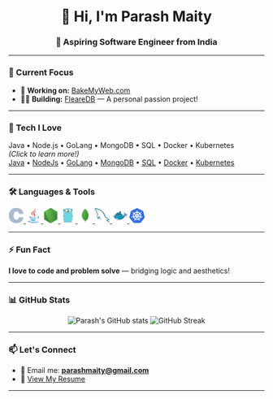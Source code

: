<h1 align="center">👋 Hi, I'm Parash Maity</h1>
<h3 align="center">🚀 Aspiring Software Engineer from India</h3>

---

### 🔧 Current Focus

- 🔭 **Working on:** [BakeMyWeb.com](https://www.bakemyweb.com)
- 👨‍💻 **Building:** [FleareDB](https://github.com/FleareDb/Fleare) — A personal passion project!

---

### 💬 Tech I Love

Java • Node.js • GoLang • MongoDB • SQL • Docker • Kubernetes  
_(Click to learn more!)_  
[Java](https://www.java.com) • [NodeJs](https://nodejs.org) • [GoLang](https://go.dev/) • [MongoDB](https://www.mongodb.com) • [SQL](https://developer.mozilla.org/en-US/docs/Glossary/SQL) • [Docker](https://www.docker.com) • [Kubernetes](https://kubernetes.io)

---

### 🛠️ Languages & Tools

<p align="left">
  <a href="https://www.cprogramming.com/" target="_blank" title="C">
    <img src="https://raw.githubusercontent.com/devicons/devicon/master/icons/c/c-original.svg" alt="C" width="30" height="30"/>
  </a>
  <a href="https://www.java.com/" target="_blank" title="Java">
    <img src="https://raw.githubusercontent.com/devicons/devicon/master/icons/java/java-original.svg" alt="Java" width="30" height="30"/>
  </a>
  <a href="https://nodejs.org" target="_blank" title="Node.js">
    <img src="https://raw.githubusercontent.com/devicons/devicon/master/icons/nodejs/nodejs-original.svg" alt="Node.js" width="30" height="30"/>
  </a>
  <a href="https://go.dev/" target="_blank" title="GoLang">
    <img src="https://raw.githubusercontent.com/devicons/devicon/master/icons/go/go-original.svg" alt="GoLang" width="30" height="30"/>
  </a>
  <a href="https://www.mongodb.com/" target="_blank" title="MongoDB">
    <img src="https://raw.githubusercontent.com/devicons/devicon/master/icons/mongodb/mongodb-original.svg" alt="MongoDB" width="30" height="30"/>
  </a>
  <a href="https://www.mysql.com/" target="_blank" title="MySQL">
    <img src="https://raw.githubusercontent.com/devicons/devicon/master/icons/mysql/mysql-original.svg" alt="MySQL" width="30" height="30"/>
  </a>
  <a href="https://www.docker.com/" target="_blank" title="Docker">
    <img src="https://raw.githubusercontent.com/devicons/devicon/master/icons/docker/docker-original.svg" alt="Docker" width="30" height="30"/>
  </a>
  <a href="https://kubernetes.io/" target="_blank" title="Kubernetes">
    <img src="https://raw.githubusercontent.com/devicons/devicon/master/icons/kubernetes/kubernetes-plain.svg" alt="Kubernetes" width="30" height="30"/>
  </a>
</p>

---

### ⚡ Fun Fact

**I love to code and problem solve** — bridging logic and aesthetics!

---

### 📊 GitHub Stats

<p align="center">
  <img src="https://github-readme-stats.vercel.app/api?username=ParashMaity&show_icons=true&theme=transparent" alt="Parash's GitHub stats" height="165" />
  <img src="https://github-readme-streak-stats.herokuapp.com/?user=ParashMaity&theme=transparent" alt="GitHub Streak" height="165" />
</p>

---

### 📫 Let's Connect

- 📧 Email me: **parashmaity@gmail.com**
- 📄 [View My Resume](https://drive.google.com/drive/folders/XXXXXXXXXXXXXXXXXXXXXXXX?usp=sharing)

---
